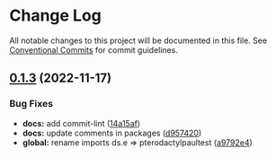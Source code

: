 # Change Log

All notable changes to this project will be documented in this file.
See [Conventional Commits](https://conventionalcommits.org) for commit guidelines.

## [0.1.3](https://github.com/PaulGLujan/react-for-senior-engineers/compare/v0.1.2...v0.1.3) (2022-11-17)

### Bug Fixes

- **docs:** add commit-lint ([14a15af](https://github.com/PaulGLujan/react-for-senior-engineers/commit/14a15af948f8e47fecc535d6942535b6e9a5e7d9))
- **docs:** update comments in packages ([d957420](https://github.com/PaulGLujan/react-for-senior-engineers/commit/d95742033ea98df7a49fa4e3c745bfa24c69b112))
- **global:** rename imports ds.e => pterodactylpaultest ([a9792e4](https://github.com/PaulGLujan/react-for-senior-engineers/commit/a9792e48ada30b27f67ead47eec489fbcadb851c))
